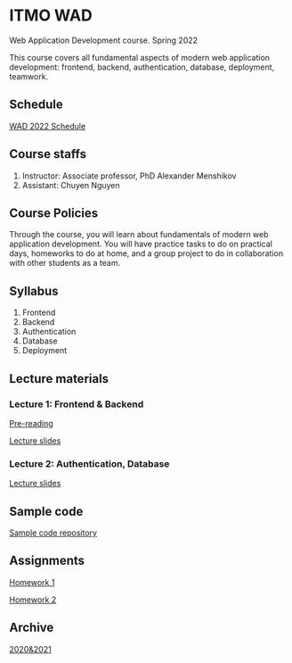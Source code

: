 # ITMO WAD

Web Application Development course. Spring 2022

This course covers all fundamental aspects of modern web application development: frontend, backend, authentication, database, deployment, teamwork.

## Schedule

[WAD 2022 Schedule](https://calendar.google.com/calendar/embed?src=n5bi0safbjcti8ismbfm5nieo8%40group.calendar.google.com&ctz=Europe%2FMoscow)

## Course staffs

1. Instructor: Associate professor, PhD Alexander Menshikov
2. Assistant: Chuyen Nguyen

## Course Policies
Through the course, you will learn about fundamentals of modern web application development. You will have practice tasks to do on practical days, homeworks to do at home, and a group project to do in collaboration with other students as a team.

## Syllabus
1. Frontend
2. Backend
3. Authentication
4. Database
5. Deployment

## Lecture materials

### Lecture 1: Frontend & Backend
[Pre-reading](lectures/lecture_1/pre-reading.md)

[Lecture slides](lectures/lecture_1/materials.md)

### Lecture 2: Authentication, Database

[Lecture slides](lectures/lecture_2/materials.md)

## Sample code

[Sample code repository](https://github.com/itmo-wad/samples/)

## Assignments
[Homework 1](assignments/2022/homework1.md)

[Homework 2](assignments/2022/homework2.md)

## Archive

[2020&2021](archive.md)